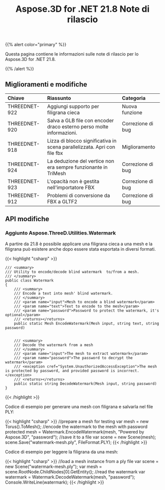 ﻿---
title: Aspose.3D for .NET 21.8 Note di rilascio
type: docs
weight: 5
url: /it/net/aspose-3d-for-net-21-8-release-notes/
---
{{% alert color="primary" %}}

Questa pagina contiene le informazioni sulle note di rilascio per lo Aspose.3D for .NET 21.8.

{{% /alert %}}
## **Miglioramenti e modifiche**

|**Chiave**|**Riassunto**|**Categoria**|
|:- |:- |:- |
|THREEDNET-922 |Aggiungi supporto per filigrana cieca|Nuova funzione|
|THREEDNET-920 |Salva a GLB file con encoder draco esterno perso molte informazioni.|Correzione di bug|
|THREEDNET-918 |Lizza di blocco significativa in scena parallelizzata. Apri con file fbx|Miglioramento|
|THREEDNET-924 |La deduzione del vertice non era sempre funzionante in TriMesh|Correzione di bug|
|THREEDNET-923 |L'opacità non è gestita nell'importatore FBX|Correzione di bug|
|THREEDNET-912 |Problemi di conversione da FBX a GLTF2|Correzione di bug|


## API modifiche ##

### Aggiunto Aspose.ThreeD.Utilities.Watermark ###

A partire da 21.8 è possibile applicare una filigrana cieca a una mesh e la filigrana può esistere anche dopo essere stata esportata in diversi formati.

{{< highlight "csharp" >}}

    /// <summary>
    /// Utility to encode/decode blind watermark  to/from a mesh.
    /// </summary>
    public class Watermark
    {
        /// <summary>
        /// Encode a text into mesh' blind watermark.
        /// </summary>
        /// <param name="input">Mesh to encode a blind watermark</param>
        /// <param name="text">Text to encode to the mesh</param>
        /// <param name="password">Password to protect the watermark, it's optional</param>
        /// <returns></returns>
        public static Mesh EncodeWatermark(Mesh input, string text, string password)


        /// <summary>
        /// Decode the watermark from a mesh
        /// </summary>
        /// <param name="input">The mesh to extract watermark</param>
        /// <param name="password">The password to decrypt the watermark</param>
        /// <exception cref="System.UnauthorizedAccessException">The mesh is protected by password, and provided password is incorrect.</exception>
        /// <returns></returns>
        public static string DecodeWatermark(Mesh input, string password)
    }

{{< /highlight >}}


Codice di esempio per generare una mesh con filigrana e salvarla nel file PLY:

{{< highlight "csharp" >}}
    //prepare a mesh for testing
    var mesh = new Torus().ToMesh();
    //encode the watermark to the mesh with password protected
    mesh = Watermark.EncodeWatermark(mesh, "Powered by Aspose.3D", "password");
    //save it to a file
    var scene = new Scene(mesh);
    scene.Save("watermark-mesh.ply", FileFormat.PLY);
{{< /highlight >}}

Codice di esempio per leggere la filigrana da una mesh:

{{< highlight "csharp" >}}
    //load a mesh instance from a ply file
    var scene = new Scene("watermark-mesh.ply");
    var mesh = scene.RootNode.ChildNodes[0].GetEntity<Mesh>();
    //read the watermark
    var watermark = Watermark.DecodeWatermark(mesh, "password");
    Console.WriteLine(watermark);
{{< /highlight >}}